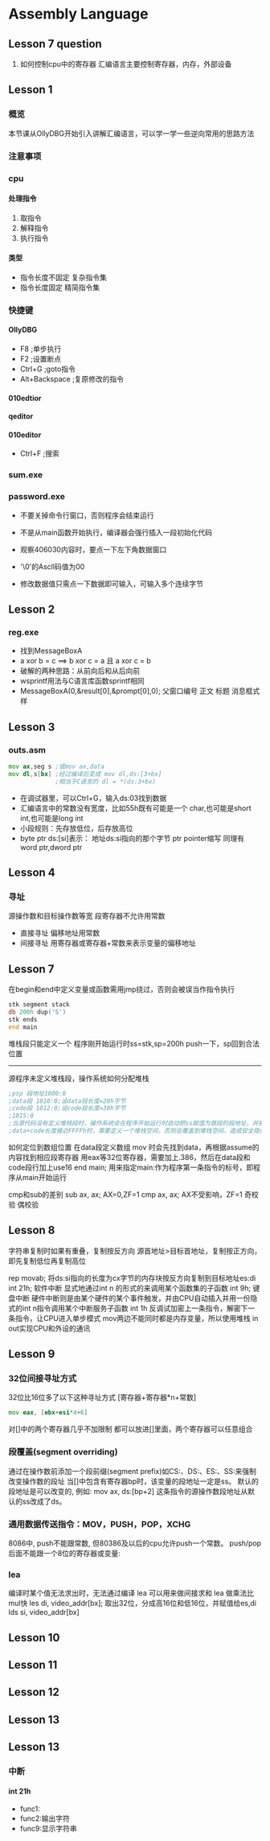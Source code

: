 # Assembly Language
## Lesson 7 question
1. 如何控制cpu中的寄存器
汇编语言主要控制寄存器，内存，外部设备
## Lesson 1
### 概览
本节课从OllyDBG开始引入讲解汇编语言，可以学一学一些逆向常用的思路方法
### 注意事项

### cpu
#### 处理指令
1. 取指令
2. 解释指令
3. 执行指令
#### 类型
+ 指令长度不固定 复杂指令集
+ 指令长度固定 精简指令集
### 快捷键
#### OllyDBG
+ F8 ;单步执行
+ F2 ;设置断点
+ Ctrl+G ;goto指令
+ Alt+Backspace ;复原修改的指令

#### 010edtior
#### qeditor


#### 010editor
+ Ctrl+F ;搜索
### sum.exe
### password.exe
+ 不要关掉命令行窗口，否则程序会结束运行
+ 不是从main函数开始执行，编译器会强行插入一段初始化代码

+ 观察406030内容时，要点一下左下角数据窗口
+ '\0'的Ascll码值为00
+ 修改数据值只需点一下数据即可输入，可输入多个连续字节
## Lesson 2
### reg.exe
+ 找到MessageBoxA
+ a xor b = c ==> b xor c = a 且 a xor c = b 
+ 破解的两种思路：从前向后和从后向前
+ wsprintf用法与C语言库函数sprintf相同
+ MessageBoxA(0,&result[0],&prompt[0],0);
父窗口编号 正文 标题 消息框式样
## Lesson 3
### outs.asm
```asm
mov ax,seg s ;或mov ax,data
mov dl,s[bx] ;经过编译后变成 mov dl,ds:[3+bx]
             ;相当于C语言的 dl = *(ds:3+bx)
```
+ 在调试器里，可以Ctrl+G，输入ds:03找到数据
+ 汇编语言中的常数没有宽度，比如55h既有可能是一个
char,也可能是short int,也可能是long int
+ 小段规则：先存放低位，后存放高位
+ byte ptr ds:[si]表示：
地址ds:si指向的那个字节
ptr pointer缩写
同理有 word ptr,dword ptr
## Lesson 4
### 寻址
源操作数和目标操作数等宽
段寄存器不允许用常数
+ 直接寻址
偏移地址用常数
+ 间接寻址
用寄存器或寄存器+常数来表示变量的偏移地址
## Lesson 7
在begin和end中定义变量或函数需用jmp绕过，否则会被误当作指令执行
```asm
stk segment stack
db 200h dup('S')
stk ends
end main
```

堆栈段只能定义一个
程序刚开始运行时ss=stk,sp=200h
push一下，sp回到合法位置

---
源程序未定义堆栈段，操作系统如何分配堆栈
```asm
;psp 段地址1000:0
;data段 1010:0;设data段长度=20h字节
;code段 1012:0;设code段长度=30h字节
;1015:0
;当源代码没有定义堆栈段时，操作系统会在程序开始运行时自动把ss赋值为首段的段地址，并把sp赋值为0
;data+code长度接近FFFFh时，需要定义一个堆栈空间，否则会覆盖到堆栈空间，造成安全隐患
```

如何定位到数组位置
在data段定义数组
mov 时会先找到data，再根据assume的内容找到相应段寄存器
用eax等32位寄存器，需要加上.386，然后在data段和code段行加上use16
end main; 用来指定main:作为程序第一条指令的标号，即程序从main开始运行

cmp和sub的差别
sub ax, ax; AX=0,ZF=1
cmp ax, ax; AX不受影响，ZF=1
奇校验
偶校验
## Lesson 8
字符串复制时如果有重叠，复制按反方向
源首地址>目标首地址，复制按正方向，即先复制低位再复制高位

rep movab; 将ds:si指向的长度为cx字节的内存块按反方向复制到目标地址es:di
int 21h; 软件中断
显式地通过int n 的形式的来调用某个函数集的子函数
int 9h; 键盘中断
硬件中断则是由某个硬件的某个事件触发，并由CPU自动插入并用一份隐式的int n指令调用某个中断服务子函数
int 1h
反调试加密上一条指令，解密下一条指令，让CPU进入单步模式
mov两边不能同时都是内存变量，所以使用堆栈
in out实现CPU和外设的通讯
## Lesson 9
### 32位间接寻址方式
32位比16位多了以下这种寻址方式
[寄存器+寄存器*n+常数]
```asm
mov eax, [ebx+esi*4+6]
```
对[]中的两个寄存器几乎不加限制
都可以放进[]里面，两个寄存器可以任意组合
### 段覆盖(segment overriding)
通过在操作数前添加一个段前缀(segment prefix)如CS:、DS:、ES:、SS:来强制改变操作数的段址
当[]中包含有寄存器bp时，该变量的段地址一定是ss。
默认的段地址是可以改变的, 例如:
mov ax, ds:[bp+2]
这条指令的源操作数段地址从默认的ss改成了ds。
### 通用数据传送指令：MOV，PUSH，POP，XCHG
8086中, push不能跟常数, 但80386及以后的cpu允许push一个常数。
push/pop后面不能跟一个8位的寄存器或变量:
### lea
编译时某个值无法求出时，无法通过编译
lea 可以用来做间接求和
lea 做乘法比mul快
les di, video_addr[bx]; 取出32位，分成高16位和低16位，并赋值给es,di
lds si, video_addr[bx]

## Lesson 10
## Lesson 11
## Lesson 12
## Lesson 13
## Lesson 13




### 中断
#### int 21h
+ func1:
+ func2:输出字符
+ func9:显示字符串



